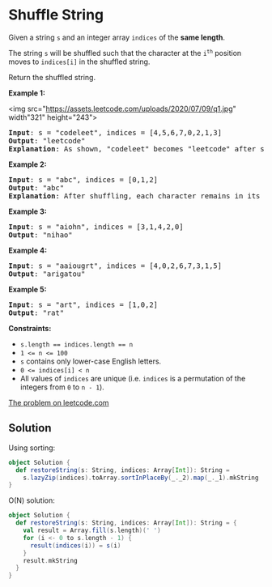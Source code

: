 # Shuffle String

Given a string `s` and an integer array `indices` of the **same length**.

The string `s` will be shuffled such that the character at the
<code>i<sup>th</sup></code> position moves to `indices[i]` in the shuffled
string.

Return the shuffled string.

**Example 1:**

<img src="https://assets.leetcode.com/uploads/2020/07/09/q1.jpg" width"321" height="243">
<pre>
<b>Input</b>: s = "codeleet", indices = [4,5,6,7,0,2,1,3]
<b>Output</b>: "leetcode"
<b>Explanation</b>: As shown, "codeleet" becomes "leetcode" after shuffling.
</pre>

**Example 2:**
<pre>
<b>Input</b>: s = "abc", indices = [0,1,2]
<b>Output</b>: "abc"
<b>Explanation</b>: After shuffling, each character remains in its position.
</pre>

**Example 3:**
<pre>
<b>Input</b>: s = "aiohn", indices = [3,1,4,2,0]
<b>Output</b>: "nihao"
</pre>

**Example 4:**
<pre>
<b>Input</b>: s = "aaiougrt", indices = [4,0,2,6,7,3,1,5]
<b>Output</b>: "arigatou"
</pre>

**Example 5:**
<pre>
<b>Input</b>: s = "art", indices = [1,0,2]
<b>Output</b>: "rat"
</pre>

**Constraints:**

* `s.length == indices.length == n`
* `1 <= n <= 100`
* `s` contains only lower-case English letters.
* `0 <= indices[i] < n`
* All values of `indices` are unique (i.e. `indices` is a permutation of the integers from `0` to `n - 1`).

[The problem on leetcode.com](https://leetcode.com/problems/shuffle-string/)

## Solution

Using sorting:

```scala
object Solution {
  def restoreString(s: String, indices: Array[Int]): String =
    s.lazyZip(indices).toArray.sortInPlaceBy(_._2).map(_._1).mkString
}
```

O(N) solution:

```scala
object Solution {
  def restoreString(s: String, indices: Array[Int]): String = {
    val result = Array.fill(s.length)(' ')
    for (i <- 0 to s.length - 1) {
      result(indices(i)) = s(i)
    }
    result.mkString
  }
}
```
